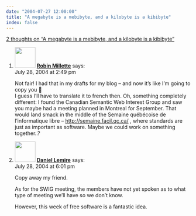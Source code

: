 ```yaml
---
date: "2004-07-27 12:00:00"
title: "A megabyte is a mebibyte, and a kilobyte is a kibibyte"
index: false
---
```


[2 thoughts on &ldquo;A megabyte is a mebibyte, and a kilobyte is a kibibyte&rdquo;](/lemire/blog/2004/07-27-a-megabyte-is-a-mebibyte-and-a-kilobyte-is-a-kibibyte)

<ol class="comment-list">
<li id="comment-123" class="comment even thread-even depth-1">
<div class="comment-author vcard">
<img alt src="https://secure.gravatar.com/avatar/cd3772c8e7e1dc5eea9841078f6d466c?s=56&#038;d=mm&#038;r=g" srcset="https://secure.gravatar.com/avatar/cd3772c8e7e1dc5eea9841078f6d466c?s=112&#038;d=mm&#038;r=g 2x" class="avatar avatar-56 photo" height="56" width="56" decoding="async" /> <b class="fn"><a href="http://robin.millette.info/" class="url" rel="ugc external nofollow">Robin Millette</a></b> <span class="says">says:</span> </div>
<div class="comment-metadata"><time datetime="2004-07-28T14:49:45+00:00">July 28, 2004 at 2:49 pm</time></a> </div>
<div class="comment-content">
<p>Not fair! I had that in my drafts for my blog &#8211; and now it&rsquo;s like I&rsquo;m going to copy you 🙂<br/>
I guess I&rsquo;ll have to translate it to french then. Oh, something completely different: I found the Canadian Semantic Web Interest Group and saw you maybe had a meeting planned in Montreal for September. That would land smack in the middle of the Semaine québécoise de l&rsquo;informatique libre &#8211; <a href="http://semaine.facil.qc.ca/" rel="nofollow ugc">http://semaine.facil.qc.ca/</a> , where standards are just as important as software. Maybe we could work on something together..?</p>
</div>
</li>
<li id="comment-125" class="comment odd alt thread-odd thread-alt depth-1">
<div class="comment-author vcard">
<img alt src="https://secure.gravatar.com/avatar/?s=56&#038;d=mm&#038;r=g" srcset="https://secure.gravatar.com/avatar/?s=112&#038;d=mm&#038;r=g 2x" class="avatar avatar-56 photo avatar-default" height="56" width="56" decoding="async" /> <b class="fn"><a href="https://lemire.me/blog/" class="url" rel="ugc">Daniel Lemire</a></b> <span class="says">says:</span> </div>
<div class="comment-metadata"><time datetime="2004-07-28T18:01:29+00:00">July 28, 2004 at 6:01 pm</time></a> </div>
<div class="comment-content">
<p>Copy away my friend.</p>
<p>As for the SWIG meeting, the members have not yet spoken as to what type of meeting we&rsquo;ll have so we don&rsquo;t know. </p>
<p>However, this week of free software is a fantastic idea.</p>
</div>
</li>
</ol>
